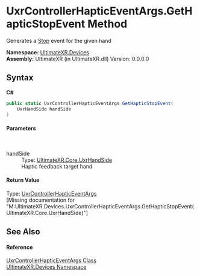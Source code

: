 # UxrControllerHapticEventArgs.GetHapticStopEvent Method 
 

Generates a <a href="T_UltimateXR_Haptics_UxrHapticEventType">Stop</a> event for the given hand

**Namespace:**&nbsp;<a href="N_UltimateXR_Devices">UltimateXR.Devices</a><br />**Assembly:**&nbsp;UltimateXR (in UltimateXR.dll) Version: 0.0.0.0

## Syntax

**C#**<br />
``` C#
public static UxrControllerHapticEventArgs GetHapticStopEvent(
	UxrHandSide handSide
)
```


#### Parameters
&nbsp;<dl><dt>handSide</dt><dd>Type: <a href="T_UltimateXR_Core_UxrHandSide">UltimateXR.Core.UxrHandSide</a><br />Haptic feedback target hand</dd></dl>

#### Return Value
Type: <a href="T_UltimateXR_Devices_UxrControllerHapticEventArgs">UxrControllerHapticEventArgs</a><br />\[Missing <returns> documentation for "M:UltimateXR.Devices.UxrControllerHapticEventArgs.GetHapticStopEvent(UltimateXR.Core.UxrHandSide)"\]

## See Also


#### Reference
<a href="T_UltimateXR_Devices_UxrControllerHapticEventArgs">UxrControllerHapticEventArgs Class</a><br /><a href="N_UltimateXR_Devices">UltimateXR.Devices Namespace</a><br />